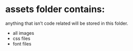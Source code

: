 # assets folder contains:
anything that isn’t code related will be stored in this folder.
- all images
- css files
- font files
